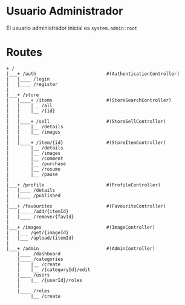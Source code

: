 # Usuario Administrador

El usuario administrador inicial es `system.admin:root`

# Routes

	+ /
	|___+ /auth                          #(AuthenticationController)
	|   |____ /login
	|   |____ /register
	|
	|___+ /store
	|   |____+ /items                    #(StoreSearchController)
	|   |    |__ /all
	|   |    |__ /{id}
	|   |
	|   |____+ /sell                     #(StoreSellController)
	|   |    |__ /details
	|   |    |__ /images
	|   |
	|   |____+ /item/{id}                #(StoreItemController)
	|        |__ /details
	|        |__ /images
	|        |__ /comment
	|        |__ /purchase
	|        |__ /resume
	|        |__ /pause
	|
	|___+ /profile                       #(ProfileController)
	|   |____ /details
	|   |____ /published
	|
	|___+ /favourites                    #(FavouriteController)
	|   |____ /add/{itemId}
	|   |____ /remove/{favId}
	|
	|___+ /images                        #(ImageController)
	|   |___ /get/{imageId}
	|   |___ /upload/{itemId}
	|
	|___+ /admin                         #(AdminController)
	    |____ /dashboard
	    |____ /categories
	    |    |__ /create
	    |    |__ /{categoryId}/edit
	    |____ /users
	    |    |__ /{userId}/roles
	    |
	    |____ /roles
	         |__ /create
